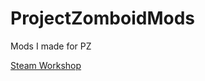 # ProjectZomboidMods
Mods I made for PZ

[Steam Workshop](https://steamcommunity.com/sharedfiles/filedetails/?id=2743869080)

